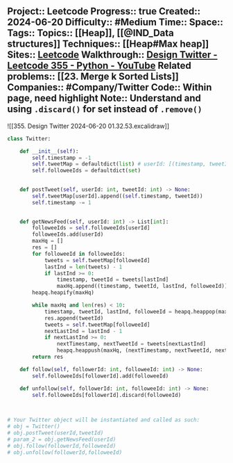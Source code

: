 Project:: Leetcode
Progress:: true
Created:: 2024-06-20
Difficulty:: #Medium 
Time:: 
Space:: 
Tags:: 
Topics:: [[Heap]], [[@IND_Data structures]]
Techniques:: [[Heap#Max heap]]
Sites:: [Leetcode](https://leetcode.com/problems/design-twitter/description/)
Walkthrough:: [Design Twitter - Leetcode 355 - Python - YouTube](https://www.youtube.com/watch?v=pNichitDD2E)
Related problems:: [[23. Merge k Sorted Lists]]
Companies:: #Company/Twitter
Code:: Within page, need highlight
Note:: Understand and using `.discard()` for set instead of `.remove()`
---


![[355. Design Twitter 2024-06-20 01.32.53.excalidraw]]


```python
class Twitter:

    def __init__(self):
        self.timestamp = -1
        self.tweetMap = defaultdict(list) # userId: [(timestamp, tweetId)]
        self.followeeIds = defaultdict(set)
        

    def postTweet(self, userId: int, tweetId: int) -> None:
        self.tweetMap[userId].append((self.timestamp, tweetId))
        self.timestamp -= 1
        

    def getNewsFeed(self, userId: int) -> List[int]:
        followeeIds = self.followeeIds[userId]
        followeeIds.add(userId)
        maxHq = []
        res = []
        for followeeId in followeeIds:
            tweets = self.tweetMap[followeeId]
            lastInd = len(tweets) - 1
            if lastInd >= 0:
                timestamp, tweetId = tweets[lastInd]
                maxHq.append((timestamp, tweetId, lastInd, followeeId))
        heapq.heapify(maxHq)

        while maxHq and len(res) < 10:
            timestamp, tweetId, lastInd, followeeId = heapq.heappop(maxHq)
            res.append(tweetId)
            tweets = self.tweetMap[followeeId]
            nextLastInd = lastInd - 1
            if nextLastInd >= 0:
                nextTimestamp, nextTweetId = tweets[nextLastInd]
                heapq.heappush(maxHq, (nextTimestamp, nextTweetId, nextLastInd, followeeId))
        return res

    def follow(self, followerId: int, followeeId: int) -> None:
        self.followeeIds[followerId].add(followeeId)

    def unfollow(self, followerId: int, followeeId: int) -> None:
        self.followeeIds[followerId].discard(followeeId)
        


# Your Twitter object will be instantiated and called as such:
# obj = Twitter()
# obj.postTweet(userId,tweetId)
# param_2 = obj.getNewsFeed(userId)
# obj.follow(followerId,followeeId)
# obj.unfollow(followerId,followeeId)
```